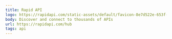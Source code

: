 ```yaml
---
title: Rapid API
logo: https://rapidapi.com/static-assets/default/favicon-8e7d522e-653f-4edd-ac27-3f6ed950e45d.png
body: Discover and connect to thousands of APIs
url: https://rapidapi.com/hub
tags: api
---
```

